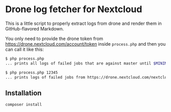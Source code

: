 # Drone log fetcher for Nextcloud

This is a little script to properly extract logs from drone and render them in GitHub-flavored Markdown.

You only need to provide the drone token from https://drone.nextcloud.com/account/token inside `process.php` and then you can call it like this:

```bash
$ php process.php
... prints all logs of failed jobs that are against master until $MINIMUM_JOB_ID is reached

$ php process.php 12345
... prints logs of failed jobs from https://drone.nextcloud.com/nextcloud/server/12345
```

## Installation

```
composer install
```